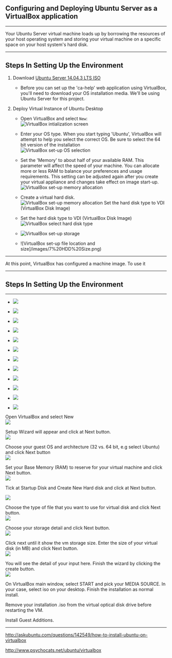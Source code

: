 
## Configuring and Deploying Ubuntu Server as a VirtualBox application


----

Your Ubuntu Server virtual machine loads up by borrowing the resources of your host operating system and storing your virtual machine on a specific space on your host system's hard disk.

----

## Steps In Setting Up the Environment

1. Download [Ubuntu Server 14.04.3 LTS ISO](http://www.ubuntu.com/download/server)
    - Before you can set up the 'ca-help' web application using VirtualBox, you'll need to download your OS installation media.  We'll be using Ubuntu Server for this project. 
    
2. Deploy Virtual Instance of Ubuntu Desktop

    - Open VirtualBox and select `New`: <br /> ![VirtualBox intialization screen](/images/1%20FirstImage.png)<br />

   - Enter your OS type.  When you start typing 'Ubuntu', VirtualBox will attempt to help you select the correct OS.  Be sure to select the 64 bit version of the installation  <br /> ![VirtualBox set-up OS selection](/images/2%20OS.png) <br />
    
    - Set the 'Memory' to about half of your available RAM. This parameter will affect the speed of your machine.  You can allocate more or less RAM to balance your preferences and usage requirements. This setting can be adjusted again after you  create your virtual appliance and changes take effect on image start-up.  <br /> ![VirtualBox set-up memory allocation](/images/3%20Memory.png)
    
   - Create a virtual hard disk.<br/>![VirtualBox set-up memory allocation](/images/4%20HDD.png)
Set the hard disk type to VDI (VirtualBox Disk Image)<br/>

   - Set the hard disk type to VDI (VirtualBox Disk Image)<br/> ![VirtualBox select hard disk type](/images/5%20Disk%20File%20Type.png)

   - ![VirtualBox set-up storage](/images/6%20Storage.png)

   - ![VirtualBox set-up file location and size]/images/7%20HDD%20Size.png)


----

At this point, VirtualBox has configured a machine image. To use it

----

## Steps In Setting Up the Environment



---

   - ![](https://raw.githubusercontent.com/src-its/ca-web/master/images/8%20VB%20Start%20.png)

   - ![](https://raw.githubusercontent.com/src-its/ca-web/master/images/9%20ISO%20Selection.png)

   - ![](https://raw.githubusercontent.com/src-its/ca-web/master/images/10%20ISO%20Location.png)

   - ![](https://raw.githubusercontent.com/src-its/ca-web/master/images/11%20ISO%20Start.png)

   - ![](https://raw.githubusercontent.com/src-its/ca-web/master/images/12%20Hostname.png)

   - ![](https://raw.githubusercontent.com/src-its/ca-web/master/images/13%20Username.png)

   - ![](https://raw.githubusercontent.com/src-its/ca-web/master/images/14%20Password.png)

   - ![](https://raw.githubusercontent.com/src-its/ca-web/master/images/15%20Encrypt.png)

   - ![](https://raw.githubusercontent.com/src-its/ca-web/master/images/16%20TimeZone.png)

   - ![](https://raw.githubusercontent.com/src-its/ca-web/master/images/17%20Partition.png)

   - ![](https://raw.githubusercontent.com/src-its/ca-web/master/images/18%20PartitionSelect.png)

   - ![](https://raw.githubusercontent.com/src-its/ca-web/master/images/20%20WriteChanges.png)




Open VirtualBox and select New <br/> ![](http://i.stack.imgur.com/jxSEN.jpg)

Setup Wizard will appear and click at Next button. <br/> ![](http://i.stack.imgur.com/fl3x4.jpg)

Choose your guest OS and architecture (32 vs. 64 bit, e.g select Ubuntu) and click Next button <br/> ![](http://i.stack.imgur.com/Y3zUx.jpg)

Set your Base Memory (RAM) to reserve for your virtual machine and click Next button. <br/> ![](http://i.stack.imgur.com/F5Sri.jpg)

Tick at Startup Disk and Create New Hard disk and click at Next button.

![](http://i.stack.imgur.com/LlRnY.jpg)

Choose the type of file that you want to use for virtual disk and click Next button. <br/> ![](http://i.stack.imgur.com/HsbVL.png)

Choose your storage detail and click Next button. <br/> ![](http://i.stack.imgur.com/FPEuy.png)

Click next until it show the vm storage size. Enter the size of your virtual disk (in MB) and click Next button.  <br/> ![](http://i.stack.imgur.com/rnLDr.png)

You will see the detail of your input here.  Finish the wizard by clicking the create button.  <br/> ![](http://i.stack.imgur.com/L7bEX.jpg)

On VirtualBox main window, select START and pick your MEDIA SOURCE. In your case, select iso on your desktop.
Finish the installation as normal install.

Remove your installation .iso from the virtual optical disk drive before restarting the VM.

Install Guest Additions.

---

http://askubuntu.com/questions/142549/how-to-install-ubuntu-on-virtualbox

http://www.psychocats.net/ubuntu/virtualbox
